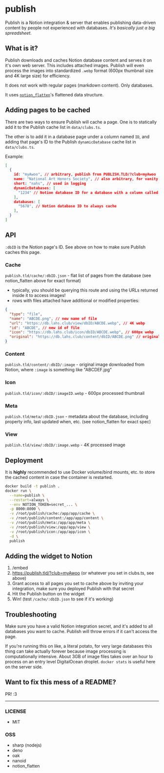 # publish
Publish is a Notion integration & server that enables publishing data-driven content by people not experienced with databases. *It's basically just a big spreadsheet*.

## What is it?
Publish downloads and caches Notion database content and serves it on it's own web server. This includes attached images. Publish will even process the images into standardized `.webp` format (600px thumbnail size and 4K large size) for efficiency.

It does not work with regular pages (markdown content). Only databases.

It uses [`notion_flatten`](https://deno.land/x/notion_flatten@v0.3.2/mod.ts)'s flattened data structure.

## Adding pages to be cached
There are two ways to ensure Publish will cache a page. One is to statically add it to the Publish cache list in `data/clubs.ts`.

The other is to add it in a database page under a column named `ID`, and adding that page's ID to the Publish `dynamicDatabase` cache list in `data/clubs.ts`.

Example:
```json
[
  {
    id: "myAwoo", // arbitrary, publish from PUBLISH.TLD/?club=myAwoo
    name: "National Art Honors Society", // also arbitrary, for vanity
    short: "nahs", // used in logging
    dynamicDatabases: [
      "1234" // Notion database ID for a database with a column called ID, with more Notion database IDs inside to be cached
    ],
    databases: [
      "5678", // Notion database ID to always cache
    ],
  }
]
```

## API
`:dbID` is the Notion page's ID. See above on how to make sure Publish caches this page.

### Cache
`publish.tld/cache/:dbID.json` - flat list of pages from the database (see notion_flatten above for exact format)
- typically, you should be querying this route and using the URLs returned inside it to access images!
- rows with files attached have additional or modified properties:
```json
{
  "type": "file",
  "name": "ABCDE.png", // new name of file
  "url": "https://db.lahs.club/view/dbID/ABCDE.webp", // 4K webp
  "id": "ABCDE", // new id of file
  "icon": "https://db.lahs.club/icon/dbID/ABCDE.webp", // 600px webp
  "original": "https://db.lahs.club/content/dbID/ABCDE.png" // originally downloaded file
}
```

### Content
`publish.tld/content/:dbID/:image` - original image downloaded from Notion, where `:image` is something like "ABCDEF.jpg"

### Icon
`publish.tld/icon/:dbID/:imageID.webp` - 600px processed thumbnail

### Meta
`publish.tld/meta/:dbID.json` - metadata about the database, including property info, last updated when, etc. (see notion_flatten for exact spec)

### View
`publish.tld/view/:dbID/:image.webp` - 4K processed image

## Deployment
It is **highly** recommended to use Docker volume/bind mounts, etc. to store the cached content in case the container is restarted.
```bash
docker build -t publish .
docker run \
  --name=publish \
  --restart=always \
  --env NOTION_TOKEN=secret_... \
  -p 8000:8000 \
  -v /root/publish/cache:/app/app/cache \
  -v /root/publish/content:/app/app/content \
  -v /root/publish/meta:/app/app/meta \
  -v /root/publish/view:/app/app/view \
  -v /root/publish/icon:/app/app/icon \
  -d \
  publish
```

## Adding the widget to Notion
1. /embed
2. https://publish.tld/?club=myAwoo (or whatever you set in clubs.ts, see above)
3. Grant access to all pages you set to cache above by inviting your integration, make sure you deployed Publish with that secret
4. Hit the Publish button on the widget
5. Win! (test `/cache/:dbID.json` to see if it's working)

## Troubleshooting

Make sure you have a valid Notion integration secret, and it's added to all databases you want to cache. Publish will throw errors if it can't access the page.

If you're running this on like, a literal potato, for very large databases this thing can take actually forever because image processing is computationally intensive. About 3GB of image files takes over an hour to process on an entry level DigitalOcean droplet. `docker stats` is useful here on the server side.

## Want to fix this mess of a README?
PR! :3

---

### LICENSE
- MIT
### OSS
- sharp (nodejs)
- deno
- oak
- nanoid
- notion_flatten